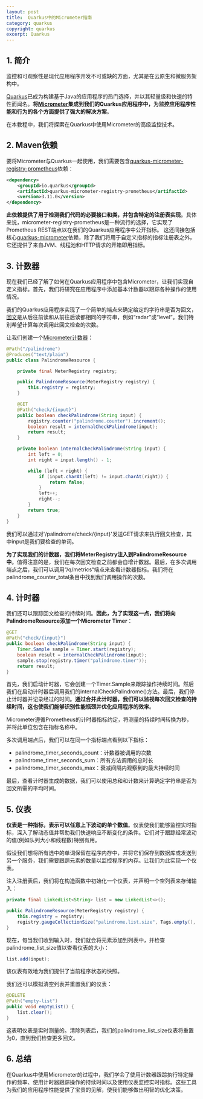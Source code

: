 ```yaml
---
layout: post
title:  Quarkus中的Micrometer指南
category: quarkus
copyright: quarkus
excerpt: Quarkus
---
```


## 1. 简介

监控和可观察性是现代应用程序开发不可或缺的方面，尤其是在云原生和微服务架构中。

[Quarkus](https://www.baeldung.com/quarkus-io)已成为构建基于Java的应用程序的热门选择，并以其轻量级和快速的特性而闻名。**将[Micrometer](https://www.baeldung.com/micrometer)集成到我们的Quarkus应用程序中，为监控应用程序性能和行为的各个方面提供了强大的解决方案**。

在本教程中，我们将探索在Quarkus中使用Micrometer的高级监控技术。

## 2. Maven依赖

要将Micrometer与Quarkus一起使用，我们需要包含[quarkus-micrometer-registry-prometheus](https://mvnrepository.com/artifact/io.quarkus/quarkus-micrometer-registry-prometheus)依赖：

```xml
<dependency>
    <groupId>io.quarkus</groupId>
    <artifactId>quarkus-micrometer-registry-prometheus</artifactId>
    <version>3.11.0</version>
</dependency>
```

**此依赖提供了用于检测我们代码的必要接口和类，并包含特定的注册表实现**。具体来说，micrometer-registry-prometheus是一种流行的选择，它实现了Prometheus REST端点以在我们的Quarkus应用程序中公开指标。
这还间接包括核心[quarkus-micrometer](https://mvnrepository.com/artifact/io.quarkus/quarkus-micrometer)依赖，除了我们将用于自定义指标的指标注册表之外，它还提供了来自JVM、线程池和HTTP请求的开箱即用指标。

## 3. 计数器

现在我们已经了解了如何在Quarkus应用程序中包含Micrometer，让我们实现自定义指标。首先，我们将研究在应用程序中添加基本计数器以跟踪各种操作的使用情况。

我们的Quarkus应用程序实现了一个简单的端点来确定给定的字符串是否为回文，[回文](https://en.wikipedia.org/wiki/Palindrome)是从后往前读和从前往后读都相同的字符串，例如“radar”或“level”。我们特别希望计算每次调用此回文检查的次数。

让我们创建一个[Micrometer计数器](https://docs.micrometer.io/micrometer/reference/concepts/counters.html)：

```java
@Path("/palindrome")
@Produces("text/plain")
public class PalindromeResource {

    private final MeterRegistry registry;

    public PalindromeResource(MeterRegistry registry) {
        this.registry = registry;
    }

    @GET
    @Path("check/{input}")
    public boolean checkPalindrome(String input) {
        registry.counter("palindrome.counter").increment();
        boolean result = internalCheckPalindrome(input);
        return result;
    }

    private boolean internalCheckPalindrome(String input) {
        int left = 0;
        int right = input.length() - 1;

        while (left < right) {
            if (input.charAt(left) != input.charAt(right)) {
                return false;
            }
            left++;
            right--;
        }
        return true;
    }
}
```

我们可以通过对'/palindrome/check/{input}'发送GET请求来执行回文检查，其中input是我们要检查的单词。

**为了实现我们的计数器，我们将MeterRegistry注入到PalindromeResource中**。值得注意的是，我们在每次回文检查之前都会自增计数器。最后，在多次调用端点之后，我们可以调用“/q/metrics“端点来查看计数器指标。我们将在palindrome_counter_total条目中找到我们调用操作的次数。

## 4. 计时器

我们还可以跟踪回文检查的持续时间。**因此，为了实现这一点，我们将向PalindromeResource添加一个Micrometer Timer**：

```java
@GET
@Path("check/{input}")
public boolean checkPalindrome(String input) {
    Timer.Sample sample = Timer.start(registry);
    boolean result = internalCheckPalindrome(input);
    sample.stop(registry.timer("palindrome.timer"));
    return result;
}
```

首先，我们启动计时器，它会创建一个Timer.Sample来跟踪操作持续时间。然后我们在启动计时器后调用我们的internalCheckPalindrome()方法。最后，我们停止计时器并记录经过的时间。**通过合并此计时器，我们可以监视每次回文检查的持续时间，这也使我们能够识别性能瓶颈并优化应用程序的效率**。

Micrometer遵循Prometheus的计时器指标约定，将测量的持续时间转换为秒，并将此单位包含在指标名称中。

多次调用端点后，我们可以在同一个指标端点看到以下指标：

- palindrome_timer_seconds_count：计数器被调用的次数
- palindrome_timer_seconds_sum：所有方法调用的总时长
- palindrome_timer_seconds_max：衰减间隔内观察到的最大持续时间

最后，查看计时器生成的数据，我们可以使用总和和计数来计算确定字符串是否为回文所需的平均时间。

## 5. 仪表

**仪表是一种指标，表示可以任意上下波动的单个数值**。仪表使我们能够监控实时指标，深入了解动态值并帮助我们快速响应不断变化的条件。它们对于跟踪经常波动的值(例如队列大小和线程数)特别有用。

假设我们想将所有选中的单词保留在程序内存中，并将它们保存到数据库或发送到另一个服务，我们需要跟踪元素的数量以监控程序的内存。让我们为此实现一个仪表。

注入注册表后，我们将在构造函数中初始化一个仪表，并声明一个空列表来存储输入：

```java
private final LinkedList<String> list = new LinkedList<>();

public PalindromeResource(MeterRegistry registry) {
    this.registry = registry;
    registry.gaugeCollectionSize("palindrome.list.size", Tags.empty(), list);
}
```

现在，每当我们收到输入时，我们就会将元素添加到列表中，并检查palindrome_list_size值以查看仪表的大小：

```java
list.add(input);
```

该仪表有效地为我们提供了当前程序状态的快照。

我们还可以模拟清空列表并重置我们的仪表：

```java
@DELETE
@Path("empty-list")
public void emptyList() {
    list.clear();
}
```

这表明仪表是实时测量的。清除列表后，我们的palindrome_list_size仪表将重置为0，直到我们检查更多回文。

## 6. 总结

在Quarkus中使用Micrometer的过程中，我们学会了使用计数器跟踪执行特定操作的频率、使用计时器跟踪操作的持续时间以及使用仪表监控实时指标。这些工具为我们的应用程序性能提供了宝贵的见解，使我们能够做出明智的优化决策。